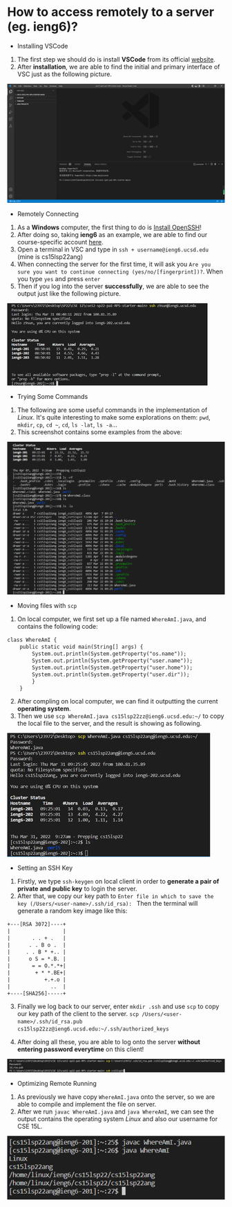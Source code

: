 # How to access remotely to a server (eg. ieng6)?

* Installing VSCode
1. The first step we should do is install **VSCode** from its official [website](https://code.visualstudio.com/).
2. After **installation**, we are able to find the initial and primary interface of VSC just as the following picture.

![Image1](Picture1.png)

* Remotely Connecting
1. As a **Windows** computer, the first thing to do is [Install OpenSSH](https://docs.microsoft.com/en-us/windows-server/administration/openssh/openssh_install_firstuse)!
2. After doing so, taking **ieng6** as an example, we are able to find our course-specific account [here](https://sdacs.ucsd.edu/~icc/index.php).
3. Open a terminal in VSC and type in `ssh + username@ieng6.ucsd.edu` (mine is cs15lsp22ang)
4. When connecting the server for the first time, it will ask you `Are you sure you want to continue connecting (yes/no/[fingerprint])?`. When you type `yes` and press `enter`
5. Then if you log into the server **successfully**, we are able to see the output just like the following picture.

![Image2](Picture2.png)

* Trying Some Commands
1. The following are some useful commands in the implementation of *Linux*. It's quite interesting to make some explorations on them:
`pwd`, 
`mkdir`, 
`cp`, 
`cd ~`, 
`cd`, 
`ls -lat`, 
`ls -a`...
2. This screenshot contains some examples from the above:

![Image3](Picture3.jpg)

* Moving files with `scp`
1. On local computer, we first set up a file named `WhereAmI.java`, and contains the following code:

```
class WhereAmI {
    public static void main(String[] args) {
        System.out.println(System.getProperty("os.name"));
        System.out.println(System.getProperty("user.name"));
        System.out.println(System.getProperty("user.home"));
        System.out.println(System.getProperty("user.dir"));
        }
    }
```
2. After compling on local computer, we can find it outputting the current **operating system**.
3. Then we use `scp WhereAmI.java cs15lsp22zz@ieng6.ucsd.edu:~/` to copy the local file to the server, and the result is showing as following.


![Image4](Picture4.png)

* Setting an SSH Key
1. Firstly, we type `ssh-keygen` on local client in order to **generate a pair of private and public key** to login the server.
2. After that, we copy our key path to `Enter file in which to save the key (/Users/<user-name>/.ssh/id_rsa): ` Then the terminal will generate a random key image like this:

```
+---[RSA 3072]----+
|                 |
|       . . + .   |
|      . . B o .  |
|     . . B * +.. |
|      o S = *.B. |
|       = = O.*.*+|
|        + * *.BE+|
|           +.+.o |
|             ..  |
+----[SHA256]-----+
```

3. Finally we log back to our server, enter `mkdir .ssh` and use `scp` to copy our key path of the client to the server. `scp /Users/<user-name>/.ssh/id_rsa.pub cs15lsp22zz@ieng6.ucsd.edu:~/.ssh/authorized_keys`

4. After doing all these, you are able to log onto the server **without entering password everytime** on this client!

![Image5](Picture5.png)

* Optimizing Remote Running
1. As previously we have copy `WhereAmI.java` onto the server, so we are able to compile and implement the file on server.
2. After we run `javac WhereAmI.java` and `java WhereAmI`, we can see the output contains the operating system *Linux* and also our username for CSE 15L.

![Image6](Picture6.jpg)
